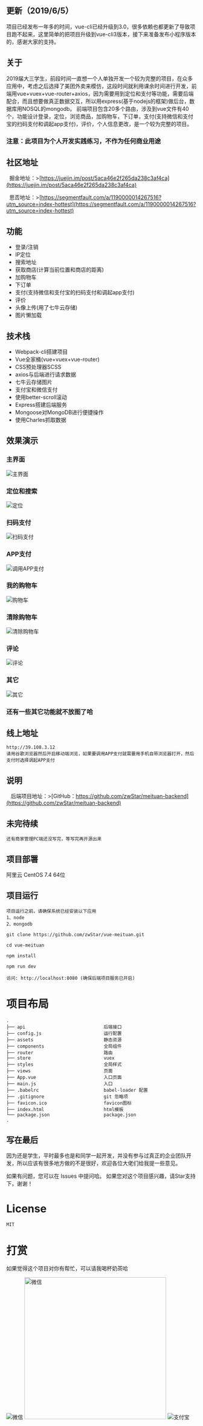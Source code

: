 ## 更新（2019/6/5） ##
项目已经发布一年多的时间，vue-cli已经升级到3.0，很多依赖也都更新了导致项目跑不起来，这里简单的把项目升级到vue-cli3版本，接下来准备发布小程序版本的，感谢大家的支持。

## 关于 ##
2019届大三学生，前段时间一直想一个人单独开发一个较为完整的项目，在众多应用中，考虑之后选择了美团外卖来模仿，这段时间就利用课余时间进行开发，前端用vue+vuex+vue-router+axios，因为需要用到定位和支付等功能，需要后端配合，而且想要做真正数据交互，所以用express(基于nodejs的框架)做后台，数据库用NOSQL的mongodb。 前端项目包含20多个路由，涉及到vue文件有40个，功能设计登录，定位，浏览商品，加购物车，下订单，支付(支持微信和支付宝的扫码支付和调起app支付)，评价，个人信息更改，是一个较为完整的项目。

### 注意：此项目为个人开发实践练习，不作为任何商业用途



## 社区地址
   掘金地址：>[https://juejin.im/post/5aca46e2f265da238c3af4ca](https://juejin.im/post/5aca46e2f265da238c3af4ca)

   思否地址：>[https://segmentfault.com/a/1190000014267516?utm_source=index-hottest](https://segmentfault.com/a/1190000014267516?utm_source=index-hottest)
## 功能 ##
- 登录/注销
- IP定位
- 搜索地址
- 获取商店(计算当前位置和商店的距离)
- 加购物车
- 下订单
- 支付(支持微信和支付宝的扫码支付和调起app支付)
- 评价
- 头像上传(用了七牛云存储)
- 图片懒加载


## 技术栈 ##
- Webpack-cli搭建项目
- Vue全家桶(vue+vuex+vue-router)
- CSS预处理器SCSS
- axios与后端进行请求数据
- 七牛云存储图片
- 支付宝和微信支付
- 使用better-scroll滚动
- Express搭建后端服务
- Mongoose对MongoDB进行便捷操作
- 使用Charles抓取数据


## 效果演示
### 主界面 ###
![主界面](screenshots/index3.gif)
### 定位和搜索 ###
![定位](screenshots/location.gif)
### 扫码支付 ###
![扫码支付](screenshots/scan_pay.gif)
### APP支付 ###
![调用APP支付](screenshots/app_pay.gif)
### 我的购物车 ###
![购物车](screenshots/cart.gif)
### 清除购物车 ###
![清除购物车](screenshots/clearCart.gif)
### 评论 ###
![评论](screenshots/comment.gif)
### 其它 ###
![其它](screenshots/other.gif)
### 还有一些其它功能就不放图了哈 ###

## 线上地址 ##
    http://39.108.3.12
    请用谷歌浏览器然后开启移动端浏览，如果要调用APP支付就需要用手机自带浏览器打开，然后支付时选择调起APP支付

## 说明
    后端项目地址：>[GitHub：https://github.com/zwStar/meituan-backend](https://github.com/zwStar/meituan-backend)

## 未完待续 ##
    还有商家管理PC端还没写完，等写完再开源出来

## 项目部署

阿里云 CentOS 7.4 64位

## 项目运行

```
项目运行之前，请确保系统已经安装以下应用
1、node
2、mongodb
```

```
git clone https://github.com/zwStar/vue-meituan.git

cd vue-meituan

npm install

npm run dev

访问: http://localhost:8080 (确保后端项目服务已开启)

```

# 项目布局

```
.
├── api                             后端接口
├── config.js                       运行配置
├── assets                          静态资源
├── components                      全局组件
├── router                          路由
├── store                           vuex
├── styles                          全局样式
├── views                           页面
├── App.vue                         入口页面
├── main.js                         入口
├── .babelrc                        babel-loader 配置
├── .gitignore                      git 忽略项
├── favicon.ico                     favicon图标
├── index.html                      html模板
└── package.json                    package.json
.

```


## 写在最后 ##
因为还是学生，平时最多也是和同学一起开发，并没有参与过真正的企业团队开发，所以应该有很多地方做的不是很好，欢迎各位大佬们给我提一些意见。

 如果有问题，您可以在 Issues 中提问哈。
 如果您对这个项目感兴趣，请Star支持下，谢谢！
# License
    MIT

# 打赏
如果觉得这个项目对你有帮忙，可以请我喝杯奶茶哈

![微信](screenshots/weChat.jpg)
<img src="https://github.com/zwStar/vue-meituan/blob/v2.0/screenshots/weChat.jpg" width="375" alt="微信"/>
![支付宝](screenshots/alipay.jpg)




